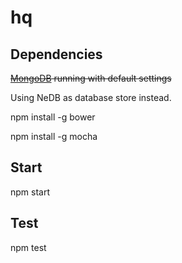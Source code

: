 # hq
## Dependencies
~~<a href="http://www.mongodb.org/">MongoDB</a> running with default settings~~

Using NeDB as database store instead.

npm install -g bower

npm install -g mocha
## Start
npm start
## Test
npm test
